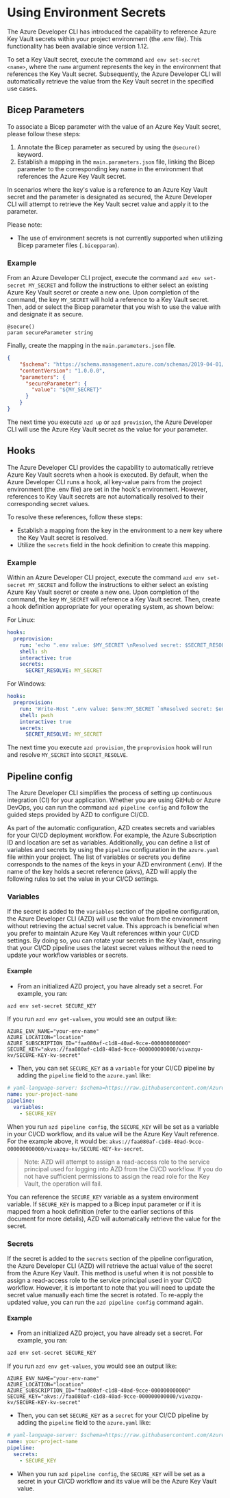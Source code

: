 # Using Environment Secrets

The Azure Developer CLI has introduced the capability to reference Azure Key Vault secrets within your project environment (the .env file). This functionality has been available since version 1.12.

To set a Key Vault secret, execute the command `azd env set-secret <name>`, where the `name` argument represents the key in the environment that references the Key Vault secret. Subsequently, the Azure Developer CLI will automatically retrieve the value from the Key Vault secret in the specified use cases.

## Bicep Parameters

To associate a Bicep parameter with the value of an Azure Key Vault secret, please follow these steps:

1. Annotate the Bicep parameter as secured by using the `@secure()` keyword.
2. Establish a mapping in the `main.parameters.json` file, linking the Bicep parameter to the corresponding key name in the environment that references the Azure Key Vault secret.

In scenarios where the key's value is a reference to an Azure Key Vault secret and the parameter is designated as secured, the Azure Developer CLI will attempt to retrieve the Key Vault secret value and apply it to the parameter.

Please note:
- The use of environment secrets is not currently supported when utilizing Bicep parameter files (`.bicepparam`).

### Example

From an Azure Developer CLI project, execute the command `azd env set-secret MY_SECRET` and follow the instructions to either select an existing Azure Key Vault secret or create a new one. Upon completion of the command, the key `MY_SECRET` will hold a reference to a Key Vault secret. Then, add or select the Bicep parameter that you wish to use the value with and designate it as secure.

```bicep
@secure()
param secureParameter string
```

Finally, create the mapping in the `main.parameters.json` file.

```json
{
    "$schema": "https://schema.management.azure.com/schemas/2019-04-01/deploymentParameters.json#",
    "contentVersion": "1.0.0.0",
    "parameters": {
      "secureParameter": {
        "value": "${MY_SECRET}"
      }
    }
}
```

The next time you execute `azd up` or `azd provision`, the Azure Developer CLI will use the Azure Key Vault secret as the value for your parameter.

## Hooks

The Azure Developer CLI provides the capability to automatically retrieve Azure Key Vault secrets when a hook is executed. By default, when the Azure Developer CLI runs a hook, all key-value pairs from the project environment (the .env file) are set in the hook's environment. However, references to Key Vault secrets are not automatically resolved to their corresponding secret values.

To resolve these references, follow these steps:

- Establish a mapping from the key in the environment to a new key where the Key Vault secret is resolved.
- Utilize the `secrets` field in the hook definition to create this mapping.

### Example

Within an Azure Developer CLI project, execute the command `azd env set-secret MY_SECRET` and follow the instructions to either select an existing Azure Key Vault secret or create a new one. Upon completion of the command, the key `MY_SECRET` will reference a Key Vault secret. Then, create a hook definition appropriate for your operating system, as shown below:

For Linux:

```yaml
hooks:
  preprovision: 
    run: 'echo ".env value: $MY_SECRET \nResolved secret: $SECRET_RESOLVE"'
    shell: sh
    interactive: true
    secrets:
      SECRET_RESOLVE: MY_SECRET
```

For Windows:

```yaml
hooks:
  preprovision: 
    run: 'Write-Host ".env value: $env:MY_SECRET `nResolved secret: $env:SECRET_RESOLVE"'
    shell: pwsh
    interactive: true
    secrets:
      SECRET_RESOLVE: MY_SECRET
```

The next time you execute `azd provision`, the `preprovision` hook will run and resolve `MY_SECRET` into `SECRET_RESOLVE`.


## Pipeline config

The Azure Developer CLI simplifies the process of setting up continuous integration (CI) for your application. Whether you are using GitHub or Azure DevOps, you can run the command `azd pipeline config` and follow the guided steps provided by AZD to configure CI/CD.

As part of the automatic configuration, AZD creates secrets and variables for your CI/CD deployment workflow. For example, the Azure Subscription ID and location are set as variables. Additionally, you can define a list of variables and secrets by using the `pipeline` configuration in the `azure.yaml` file within your project. The list of variables or secrets you define corresponds to the names of the keys in your AZD environment (.env). If the name of the key holds a secret reference (akvs), AZD will apply the following rules to set the value in your CI/CD settings.

### Variables

If the secret is added to the `variables` section of the pipeline configuration, the Azure Developer CLI (AZD) will use the value from the environment without retrieving the actual secret value. This approach is beneficial when you prefer to maintain Azure Key Vault references within your CI/CD settings. By doing so, you can rotate your secrets in the Key Vault, ensuring that your CI/CD pipeline uses the latest secret values without the need to update your workflow variables or secrets.

#### Example

- From an initialized AZD project, you have already set a secret. For example, you ran:

```sh
azd env set-secret SECURE_KEY
```

If you run `azd env get-values`, you would see an output like:

```
AZURE_ENV_NAME="your-env-name"
AZURE_LOCATION="location"
AZURE_SUBSCRIPTION_ID="faa080af-c1d8-40ad-9cce-000000000000"
SECURE_KEY="akvs://faa080af-c1d8-40ad-9cce-000000000000/vivazqu-kv/SECURE-KEY-kv-secret"
```

- Then, you can set `SECURE_KEY` as a `variable` for your CI/CD pipeline by adding the `pipeline` field to the `azure.yaml` like:

```yaml
# yaml-language-server: $schema=https://raw.githubusercontent.com/Azure/azure-dev/main/schemas/v1.0/azure.yaml.json
name: your-project-name
pipeline:
  variables:
    - SECURE_KEY
```
When you run `azd pipeline config`, the `SECURE_KEY` will be set as a variable in your CI/CD workflow, and its value will be the Azure Key Vault reference. For the example above, it would be: `akvs://faa080af-c1d8-40ad-9cce-000000000000/vivazqu-kv/SECURE-KEY-kv-secret`.

> Note: AZD will attempt to assign a read-access role to the service principal used for logging into AZD from the CI/CD workflow. If you do not have sufficient permissions to assign the read role for the Key Vault, the operation will fail.

You can reference the `SECURE_KEY` variable as a system environment variable. If `SECURE_KEY` is mapped to a Bicep input parameter or if it is mapped from a hook definition (refer to the earlier sections of this document for more details), AZD will automatically retrieve the value for the secret.

### Secrets

If the secret is added to the `secrets` section of the pipeline configuration, the Azure Developer CLI (AZD) will retrieve the actual value of the secret from the Azure Key Vault. This method is useful when it is not possible to assign a read-access role to the service principal used in your CI/CD workflow. However, it is important to note that you will need to update the secret value manually each time the secret is rotated. To re-apply the updated value, you can run the `azd pipeline config` command again.

#### Example

- From an initialized AZD project, you have already set a secret. For example, you ran:

```sh
azd env set-secret SECURE_KEY
```

If you run `azd env get-values`, you would see an output like:

```
AZURE_ENV_NAME="your-env-name"
AZURE_LOCATION="location"
AZURE_SUBSCRIPTION_ID="faa080af-c1d8-40ad-9cce-000000000000"
SECURE_KEY="akvs://faa080af-c1d8-40ad-9cce-000000000000/vivazqu-kv/SECURE-KEY-kv-secret"
```

- Then, you can set `SECURE_KEY` as a `secret` for your CI/CD pipeline by adding the `pipeline` field to the `azure.yaml` like:

```yaml
# yaml-language-server: $schema=https://raw.githubusercontent.com/Azure/azure-dev/main/schemas/v1.0/azure.yaml.json
name: your-project-name
pipeline:
  secrets:
    - SECURE_KEY
```

- When you run `azd pipeline config`, the `SECURE_KEY` will be set as a secret in your CI/CD workflow and its value will be the Azure Key Vault value.

